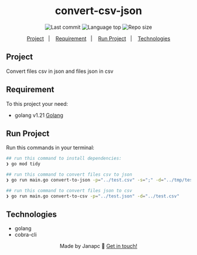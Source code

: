 <div align="center">
  <h1>convert-csv-json</h1>
  <img alt="Last commit" src="https://img.shields.io/github/last-commit/janapc/convert-csv-json"/>
  <img alt="Language top" src="https://img.shields.io/github/languages/top/janapc/convert-csv-json"/>
  <img alt="Repo size" src="https://img.shields.io/github/repo-size/janapc/convert-csv-json"/>

<a href="#project">Project</a>&nbsp;&nbsp;&nbsp;|&nbsp;&nbsp;&nbsp;
<a href="#requirement">Requirement</a>&nbsp;&nbsp;&nbsp;|&nbsp;&nbsp;&nbsp;
<a href="#run-project">Run Project</a>&nbsp;&nbsp;&nbsp;|&nbsp;&nbsp;&nbsp;
<a href="#technologies">Technologies</a>

</div>

## Project

Convert files csv in json and files json in csv

## Requirement

To this project your need:

- golang v1.21 [Golang](https://go.dev/)

## Run Project

Run this commands in your terminal:

```sh
## run this command to install dependencies:
❯ go mod tidy

## run this command to convert files csv to json
❯ go run main.go convert-to-json -p="../test.csv" -s=";" -d="../tmp/test.json"

## run this command to convert files json to csv
❯ go run main.go convert-to-csv -p="../test.json" -d="../test.csv"

```

## Technologies

- golang
- cobra-cli

<div align="center">

Made by Janapc 🤘 [Get in touch!](https://www.linkedin.com/in/janaina-pedrina/)

</div>
